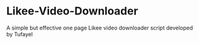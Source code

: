 # Likee-Video-Downloader
A simple but effective one page Likee video downloader script developed by Tufayel
